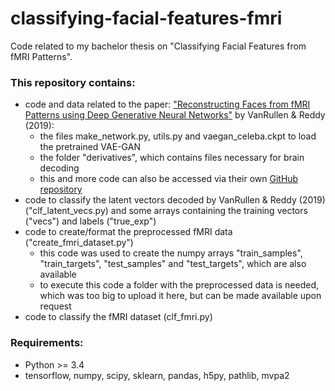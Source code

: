 # classifying-facial-features-fmri
Code related to my bachelor thesis on "Classifying Facial Features from fMRI Patterns".

### This repository contains:
* code and data related to the paper: ["Reconstructing Faces from fMRI Patterns using Deep Generative Neural Networks"](https://www.nature.com/articles/s42003-019-0438-y) by VanRullen &amp; Reddy (2019):
	* the files make_network.py, utils.py and vaegan_celeba.ckpt to load the pretrained VAE-GAN
	* the folder "derivatives", which contains files necessary for brain decoding
	* this and more code can also be accessed via their own [GitHub repository](https://github.com/rufinv/VAE-GAN-CelebA) 
* code to classify the latent vectors decoded by VanRullen &amp; Reddy (2019) ("clf_latent_vecs.py) and some arrays containing the training vectors ("vecs") and labels ("true_exp")
* code to create/format the preprocessed fMRI data ("create_fmri_dataset.py")
	* this code was used to create the numpy arrays "train_samples", "train_targets", "test_samples" and "test_targets", which are also available
	* to execute this code a folder with the preprocessed data is needed, which was too big to upload it here, but can be made available upon request
* code to classify the fMRI dataset (clf_fmri.py)

### Requirements:
* Python >= 3.4
* tensorflow, numpy, scipy, sklearn, pandas, h5py, pathlib, mvpa2
